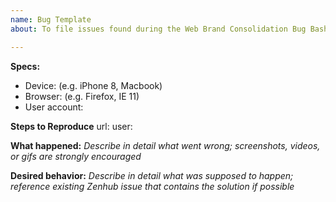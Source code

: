 ```yaml
---
name: Bug Template
about: To file issues found during the Web Brand Consolidation Bug Bash (Oct 2018)

---
```


**Specs:**
- Device: (e.g. iPhone 8, Macbook)
- Browser: (e.g. Firefox, IE 11)
- User account:

**Steps to Reproduce**
url:
user:

**What happened:**
*Describe in detail what went wrong; screenshots, videos, or gifs are strongly encouraged*


**Desired behavior:**
*Describe in detail what was supposed to happen; reference existing Zenhub issue that contains the solution if possible*